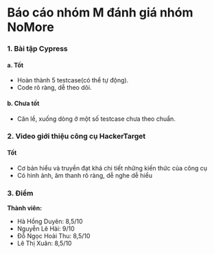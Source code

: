 # Báo cáo nhóm M đánh giá nhóm NoMore 
### 1.	Bài tập Cypress

#### a. Tốt
- Hoàn thành 5 testcase(có thể tự động).
- Code rõ ràng, dễ theo dõi.

#### b.	Chưa tốt
- Căn lề, xuống dòng ở một số testcase chưa theo chuẩn.

### 2.	Video giới thiệu công cụ HackerTarget
#### Tốt
- Cơ bản hiểu và truyền đạt khá chi tiết những kiến thức của công cụ
- Có hình ảnh, âm thanh rõ ràng, dễ nghe dễ hiểu

### 3.	Điểm

**Thành viên:**

- Hà Hồng Duyên: 8,5/10
- Nguyễn Lê Hải: 9/10
- Đỗ Ngọc Hoài Thu: 8,5/10
- Lê Thị Xuân: 8,5/10
